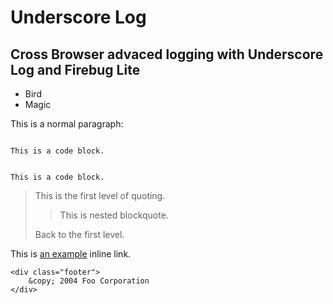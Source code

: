 Underscore Log
==============

Cross Browser advaced logging with Underscore Log and Firebug Lite
------------------------------------------------------------------

<ul>
<li>Bird</li>
<li>Magic</li>
</ul>

<p>This is a normal paragraph:</p>

<pre><code>
This is a code block.
</code></pre>


<code>
This is a code block.
</code>

> This is the first level of quoting.
>
> > This is nested blockquote.
>
> Back to the first level.


This is [an example](http://example.com/ "Title") inline link.

    <div class="footer">
        &copy; 2004 Foo Corporation
    </div>